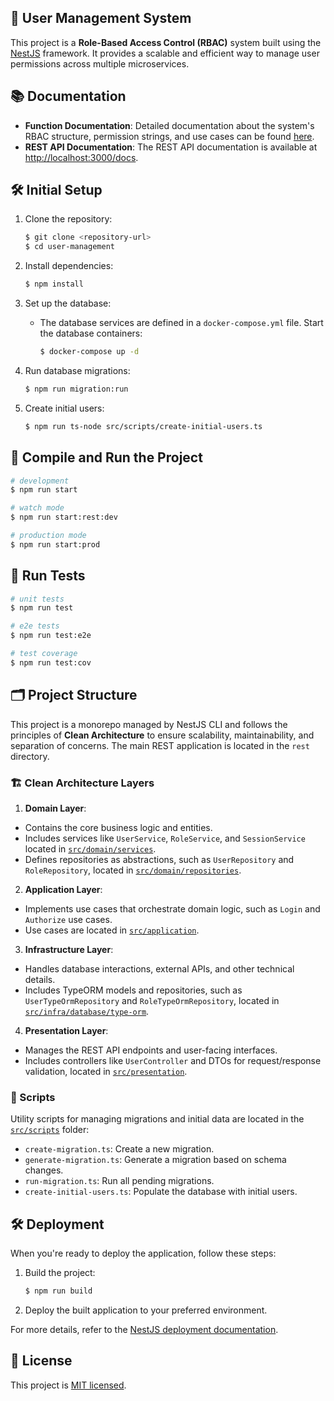 ## 🧠 User Management System

This project is a **Role-Based Access Control (RBAC)** system built using the [NestJS](https://nestjs.com) framework. It provides a scalable and efficient way to manage user permissions across multiple microservices.

## 📚 Documentation

- **Function Documentation**: Detailed documentation about the system's RBAC structure, permission strings, and use cases can be found [here](./user_management_documentation.md).
- **REST API Documentation**: The REST API documentation is available at [http://localhost:3000/docs](http://localhost:3000/docs).

## 🛠️ Initial Setup

1. Clone the repository:

   ```bash
   $ git clone <repository-url>
   $ cd user-management
   ```

2. Install dependencies:

   ```bash
   $ npm install
   ```

3. Set up the database:

   - The database services are defined in a `docker-compose.yml` file. Start the database containers:
     ```bash
     $ docker-compose up -d
     ```

4. Run database migrations:

   ```bash
   $ npm run migration:run
   ```

5. Create initial users:
   ```bash
   $ npm run ts-node src/scripts/create-initial-users.ts
   ```

## 🚀 Compile and Run the Project

```bash
# development
$ npm run start

# watch mode
$ npm run start:rest:dev

# production mode
$ npm run start:prod
```

## 🧪 Run Tests

```bash
# unit tests
$ npm run test

# e2e tests
$ npm run test:e2e

# test coverage
$ npm run test:cov
```

## 🗂️ Project Structure

This project is a monorepo managed by NestJS CLI and follows the principles of **Clean Architecture** to ensure scalability, maintainability, and separation of concerns. The main REST application is located in the `rest` directory.

### 🏗️ Clean Architecture Layers

1. **Domain Layer**:

- Contains the core business logic and entities.
- Includes services like `UserService`, `RoleService`, and `SessionService` located in [`src/domain/services`](./src/domain/services).
- Defines repositories as abstractions, such as `UserRepository` and `RoleRepository`, located in [`src/domain/repositories`](./src/domain/repositories).

2. **Application Layer**:

- Implements use cases that orchestrate domain logic, such as `Login` and `Authorize` use cases.
- Use cases are located in [`src/application`](./src/application).

3. **Infrastructure Layer**:

- Handles database interactions, external APIs, and other technical details.
- Includes TypeORM models and repositories, such as `UserTypeOrmRepository` and `RoleTypeOrmRepository`, located in [`src/infra/database/type-orm`](./src/infra/database/type-orm).

4. **Presentation Layer**:

- Manages the REST API endpoints and user-facing interfaces.
- Includes controllers like `UserController` and DTOs for request/response validation, located in [`src/presentation`](./src/presentation).

### 📜 Scripts

Utility scripts for managing migrations and initial data are located in the [`src/scripts`](./src/scripts) folder:

- `create-migration.ts`: Create a new migration.
- `generate-migration.ts`: Generate a migration based on schema changes.
- `run-migration.ts`: Run all pending migrations.
- `create-initial-users.ts`: Populate the database with initial users.

## 🛠️ Deployment

When you're ready to deploy the application, follow these steps:

1. Build the project:

   ```bash
   $ npm run build
   ```

2. Deploy the built application to your preferred environment.

For more details, refer to the [NestJS deployment documentation](https://docs.nestjs.com/deployment).

## 📝 License

This project is [MIT licensed](https://opensource.org/licenses/MIT).
